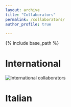 ```yaml
---
layout: archive
title: "Collaborators"
permalink: /collaborators/
author_profile: true

---
```


{% include base_path %}

International
======

![International collaborators](/samueleramellini.github.io/images/int_collab.png)


Italian
======
